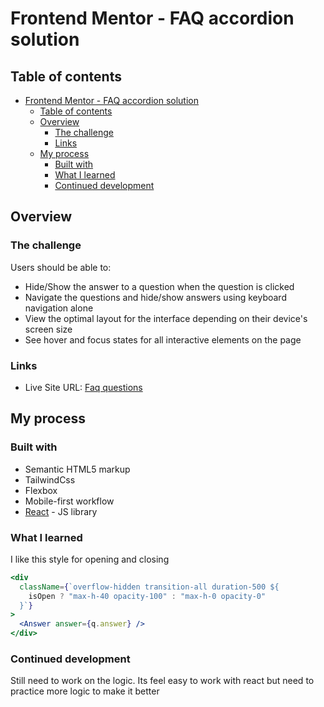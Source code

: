 # Frontend Mentor - FAQ accordion solution

## Table of contents

- [Frontend Mentor - FAQ accordion solution](#frontend-mentor---faq-accordion-solution)
  - [Table of contents](#table-of-contents)
  - [Overview](#overview)
    - [The challenge](#the-challenge)
    - [Links](#links)
  - [My process](#my-process)
    - [Built with](#built-with)
    - [What I learned](#what-i-learned)
    - [Continued development](#continued-development)

## Overview

### The challenge

Users should be able to:

- Hide/Show the answer to a question when the question is clicked
- Navigate the questions and hide/show answers using keyboard navigation alone
- View the optimal layout for the interface depending on their device's screen size
- See hover and focus states for all interactive elements on the page


### Links
- Live Site URL: [Faq questions](https://lingowmx.github.io/faq-accordion-main/)

## My process

### Built with

- Semantic HTML5 markup
- TailwindCss
- Flexbox
- Mobile-first workflow
- [React](https://reactjs.org/) - JS library

### What I learned

I like this style for opening and closing
```jsx
<div
  className={`overflow-hidden transition-all duration-500 ${
    isOpen ? "max-h-40 opacity-100" : "max-h-0 opacity-0"
  }`}
>
  <Answer answer={q.answer} />
</div>
```

### Continued development
Still need to work on the logic. Its feel easy to work with react but need to practice more logic to make it better

